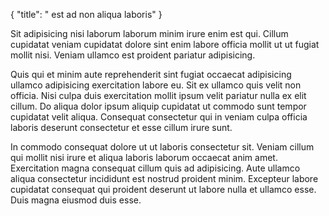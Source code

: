 {
  "title": " est ad non aliqua laboris"
}

Sit adipisicing nisi laborum laborum minim irure enim est qui. Cillum cupidatat veniam cupidatat dolore sint enim labore officia mollit ut ut fugiat mollit nisi. Veniam ullamco est proident pariatur adipisicing.

Quis qui et minim aute reprehenderit sint fugiat occaecat adipisicing ullamco adipisicing exercitation labore eu. Sit ex ullamco quis velit non officia. Nisi culpa duis exercitation mollit ipsum velit pariatur nulla ex elit cillum. Do aliqua dolor ipsum aliquip cupidatat ut commodo sunt tempor cupidatat velit aliqua. Consequat consectetur qui in veniam culpa officia laboris deserunt consectetur et esse cillum irure sunt.

In commodo consequat dolore ut ut laboris consectetur sit. Veniam cillum qui mollit nisi irure et aliqua laboris laborum occaecat anim amet. Exercitation magna consequat cillum quis ad adipisicing. Aute ullamco aliqua consectetur incididunt est nostrud proident minim. Excepteur labore cupidatat consequat qui proident deserunt ut labore nulla et ullamco esse. Duis magna eiusmod duis esse.